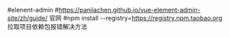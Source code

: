 #elenent-admin
#https://panjiachen.github.io/vue-element-admin-site/zh/guide/   官网
#npm install --registry=https://registry.npm.taobao.org  拉取项目依赖包报错解决方法 